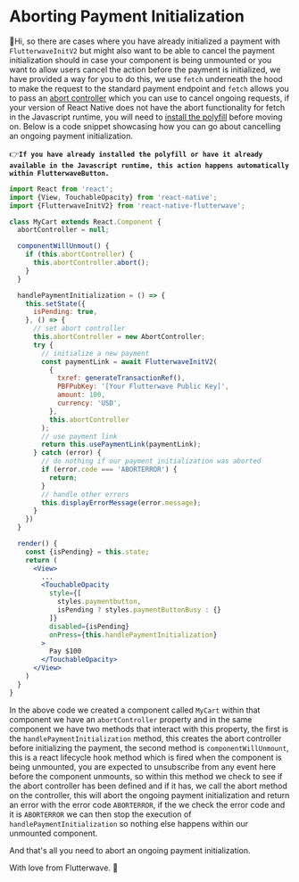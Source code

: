 # Aborting Payment Initialization
:wave:Hi, so there are cases where you have already initialized a payment with `FlutterwaveInitV2` but might also want to be able to cancel the payment initialization should in case your component is being unmounted or you want to allow users cancel the action before the payment is initialized, we have provided a way for you to do this, we use `fetch` underneath the hood to make the request to the standard payment endpoint and `fetch` allows you to pass an [abort controller](https://github.com/mo/abortcontroller-polyfill) which you can use to cancel ongoing requests, if your version of React Native does not have the abort functionality for fetch in the Javascript runtime, you will need to [install the polyfill](https://github.com/mo/abortcontroller-polyfill) before moving on. Below is a code snippet showcasing how you can go about cancelling an ongoing payment initialization.

:point_right:**`If you have already installed the polyfill or have it already available in the Javascript runtime, this action happens automatically within FlutterwaveButton.`**

````jsx
import React from 'react';
import {View, TouchableOpacity} from 'react-native';
import {FlutterwaveInitV2} from 'react-native-flutterwave';

class MyCart extends React.Component {
  abortController = null;

  componentWillUnmout() {
    if (this.abortController) {
      this.abortController.abort();
    }
  }

  handlePaymentInitialization = () => {
    this.setState({
      isPending: true,
    }, () => {
      // set abort controller
      this.abortController = new AbortController;
      try {
        // initialize a new payment
        const paymentLink = await FlutterwaveInitV2(
          {
            txref: generateTransactionRef(),
            PBFPubKey: '[Your Flutterwave Public Key]',
            amount: 100,
            currency: 'USD',
          },
          this.abortController
        );
        // use payment link
        return this.usePaymentLink(paymentLink);
      } catch (error) {
        // do nothing if our payment initialization was aborted
        if (error.code === 'ABORTERROR') {
          return;
        }
        // handle other errors
        this.displayErrorMessage(error.message);
      }
    })
  }

  render() {
    const {isPending} = this.state;
    return (
      <View>
        ...
        <TouchableOpacity
          style={[
            styles.paymentbutton,
            isPending ? styles.paymentButtonBusy : {}
          ]}
          disabled={isPending}
          onPress={this.handlePaymentInitialization}
        >
          Pay $100
        </TouchableOpacity>
      </View>
    )
  }
}
````
In the above code we created a component called `MyCart` within that component we have an `abortController` property and in the same component we have two methods that interact with this property, the first is the `handlePaymentInitialization` method, this creates the abort controller before initializing the payment, the second method is `componentWillUnmount`, this is a react lifecycle hook method which is fired when the component is being unmounted, you are expected to unsubscribe from any event here before the component unmounts, so within this method we check to see if the abort controller has been defined and if it has, we call the abort method on the controller, this will abort the ongoing payment initialization and return an error with the error code `ABORTERROR`, if the we check the error code and it is `ABORTERROR` we can then stop the execution of `handlePaymentInitialization` so nothing else happens within our unmounted component.

And that's all you need to abort an ongoing payment initialization.

With love from Flutterwave. :yellow_heart:

